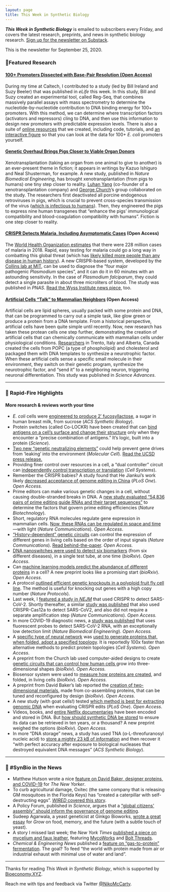 ```yaml
---
layout: page
title: This Week in Synthetic Biology
---
```


**_This Week in Synthetic Biology_** is emailed to subscribers every Friday, and covers the latest research, preprints, and news in synthetic biology research. [Sign up for the newsletter on Substack](https://synbio.substack.com/).

This is the newsletter for September 25, 2020.

### 🧬Featured Research

#### [100+ Promoters Dissected with Base-Pair Resolution (Open Access)](https://elifesciences.org/articles/55308)

During my time at Caltech, I contributed to a study (led by Bill Ireland and Suzy Beeler) that was published in *eLife* this week. In this study, Bill and Suzy created an experimental tool, called Reg-Seq, that combines massively parallel assays with mass spectrometry to determine the nucleotide-by-nucleotide contribution to DNA binding energy for 100+ promoters. With this method, we can determine where transcription factors (activators and repressors) cling to DNA, and then use this information to design new promoters with predictable expression levels. There is also a suite of [online resources](https://github.com/RPGroup-PBoC/RegSeq) that we created, including code, tutorials, and [an interactive figure](https://www.rpgroup.caltech.edu/RegSeq/interactive) so that you can look at the data for 100+ *E. coli* promoters yourself.

#### [Genetic Overhaul Brings Pigs Closer to Viable Organ Donors](https://www.nature.com/articles/s41551-020-00613-9)

Xenotransplantation (taking an organ from one animal to give to another) is an ever-present theme in fiction; it appears in writings by Kazuo Ishiguro and Neal Shusterman, for example. A new study, published in *Nature Biomedical Engineering*, has brought xenotransplantation (from pigs to humans) one tiny step closer to reality. [Luhan Yang](https://www.ted.com/speakers/luhan_yang) (co-founder of a xenotransplantation company) and [George Church](http://arep.med.harvard.edu/)’s group collaborated on the study. The researchers first deactivated all porcine endogenous retroviruses in pigs, which is crucial to prevent cross-species transmission of the virus ([which is infectious to humans](https://www.ncbi.nlm.nih.gov/pmc/articles/PMC4997577/#:~:text=preferred%20donor%20animals.-,PERVs%20are%20released%20from%20normal%20pig%20cells%20and%20are%20infectious,pose%20a%20risk%20for%20xenotransplantation.)). Then, they engineered the pigs to express nine human transgenes that “enhance the pigs’ immunological compatibility and blood-coagulation compatibility with humans”. Fiction is one step closer to reality.

#### [CRISPR Detects Malaria, Including Asymptomatic Cases](https://www.pnas.org/content/early/2020/09/15/2010196117) (Open Access)

The [World Health Organization estimates](https://www.who.int/news-room/fact-sheets/detail/malaria) that there were 228 million cases of malaria in 2018. Rapid, easy testing for malaria could go a long way in combatting this global threat (which has [likely killed more people than any disease in human history](https://www.nature.com/articles/news021001-6)). A new CRISPR-based system, developed by the [Collins lab at MIT](https://collinslab.mit.edu/), can be used to diagnose the “four major pathogenic *Plasmodium* species”, and it can do it in 60 minutes with an astounding sensitivity. In the case of *Plasmodium falciparum*, they could detect a single parasite in about three microliters of blood. The study was published in *PNAS*. [Read the Wyss Institute news piece](https://wyss.harvard.edu/news/crispr-based-malaria-testing-on-the-fly/), too.

#### [Artificial Cells “Talk” to Mammalian Neighbors](https://advances.sciencemag.org/content/6/38/eabb4920) (Open Access)

Artificial cells are lipid spheres, usually packed with some protein and DNA, that can be programmed to carry out a simple task, like glow green or produce a protein from a DNA template. From a historical perspective, artificial cells have been quite simple until recently. Now, new research has taken these protean cells one step further, demonstrating the creation of artificial cells that can chemically communicate with mammalian cells under physiological conditions. [Researchers](https://www.simonsfoundation.org/team/sheref-s-mansy/) in Trento, Italy and Alberta, Canada created the cells from POPC (a type of phospholipid) and cholesterol and packaged them with DNA templates to synthesize a neurotrophic factor. When these artificial cells sense a specific small molecule in their environment, they switch on their genetic program, synthesize the neurotrophic factor, and “send it” to a neighboring neuron, triggering neuronal differentiation. This study was published in *Science Advances*.

***

### 🧫 Rapid-Fire Highlights

#### More research & reviews worth your time

* *E. coli* cells were [engineered to produce 2′ fucosyllactose](https://pubs.acs.org/doi/10.1021/acssynbio.0c00304), a sugar in human breast milk, from sucrose (*ACS Synthetic Biology*).
* Protein switches (called Co-LOCKR) have been created that can [bind antigens on a cell’s surface and change their structure](https://science.sciencemag.org/content/369/6511/1637) only when they encounter a “precise combination of antigens.” It’s logic, built into a protein (*Science*).
* [Two new “genetic neutralizing elements”](https://www.sciencedirect.com/science/article/abs/pii/S1097276520306110) could help prevent gene drives from ‘leaking’ into the environment (*Molecular Cell*). [Read the UCSD press release.](https://ucsdnews.ucsd.edu/pressrelease/biologists-create-new-genetic-systems-to-neutralize-gene-drives)
* Providing finer control over resources in a cell, a “dual controller” circuit can [independently control transcription or translation](https://www.sciencedirect.com/science/article/abs/pii/S2405471220303252) (*Cell Systems*).
* Remember the CRISPR babies? A study found that He Jiankui’s work likely [decreased acceptance of genome editing in China](https://journals.plos.org/plosone/article?id=10.1371/journal.pone.0238128) (*PLoS One*). *Open Access.*
* Prime editors can make various genetic changes in a cell, without causing double-stranded breaks in DNA. A [new study evaluated “54,836 pairs of prime editing guide RNAs and their target sequences”](https://www.nature.com/articles/s41587-020-0677-y) to determine the factors that govern prime editing efficiencies (*Nature Biotechnology*).
* Short, regulatory RNA molecules regulate gene expression in mammalian cells. [Now, these RNAs can be regulated in space and time](https://www.nature.com/articles/s41467-020-18673-5)—with light (*Nature Communications*). *Open Access*.
* [“History-dependent” genetic circuits](https://www.nature.com/articles/s41467-020-18455-z) can control the expression of different genes in living cells based on the order of input signals (*Nature Communications*). [Read behind-the-paper](https://bioengineeringcommunity.nature.com/posts/rational-programming-of-history-dependent-logic-in-cellular-populations). *Open Access.*
* [DNA nanoswitches were used to detect six biomarkers](https://www.biorxiv.org/content/10.1101/2020.09.22.309104v1) (from six different diseases), in a single test tube, at one time (*bioRxiv*). *Open Access*.
* Can [machine learning models predict the abundance of different proteins](https://www.biorxiv.org/content/10.1101/2020.09.17.302182v1.abstract?%3Fcollection=) in a cell? A new preprint looks like a promising start (*bioRxiv*). *Open Access*.
* A protocol [outlined efficient genetic knockouts in a polyploid fruit fly cell line](https://www.nature.com/articles/s41596-020-0383-8). The method is useful for knocking out genes with a high copy number (*Nature Protocols*).
* Last week, I [featured a study in ](https://www.nejm.org/doi/full/10.1056/NEJMc2026172)[*NEJM*](https://www.nejm.org/doi/full/10.1056/NEJMc2026172) that used CRISPR to detect SARS-CoV-2. Shortly thereafter, a similar [study was published](https://www.nature.com/articles/s41467-020-18575-6) that also used CRISPR-Cas12a to detect SARS-CoV2, and also did not require a separate amplification step (*Nature Communications*). *Open Access.*
* In more COVID-19 diagnostic news, a [study was published](https://www.nature.com/articles/s41551-020-00617-5) that uses fluorescent probes to detect SARS-CoV-2 RNA, with an exceptionally low detection limit (*Nature Biomedical Engineering*). *Open Access.*
* A [specific type of neural network](https://arxiv.org/pdf/1812.08434.pdf#:~:text=Graph%20neural%20networks%20(GNNs)%20are,its%20neighborhood%20with%20arbitrary%20depth.) was [used to generate proteins that, when folded, adopt a specified topology](https://www.cell.com/cell-systems/fulltext/S2405-4712(20)30327-6). It is reportedly 100x faster than alternative methods to predict protein topologies (*Cell Systems*). *Open Access*.
* A preprint from the Church lab used computer-aided designs to create [genetic circuits that can control how human cells ](https://www.biorxiv.org/content/10.1101/807107v2.abstract?%3Fcollection=)grow into three-dimensional shapes (*bioRxiv*). *Open Access.*
* Biosensor system were used to [measure how proteins are created](https://www.biorxiv.org/content/10.1101/2020.09.18.303453v1.abstract?%3Fcollection=), and folded, in living cells (*bioRxiv*). *Open Access.*
* A preprint from David Baker’s lab reported the [creation of two-dimensional materials](https://www.biorxiv.org/content/10.1101/2020.09.19.304253v1), made from co-assembling proteins, that can be tuned and reconfigured by design (*bioRxiv*). *Open Access.*
* A new study (with goat cells!) tested [which method is best for extracting genomic DNA](https://journals.plos.org/plosone/article?id=10.1371/journal.pone.0239435) when evaluating CRISPR edits (*PLoS One*). *Open Access*.
* Videos, books, and [entire Netflix documentaries](https://www.youtube.com/watch?v=DMYgjOHgHxc) have been encoded and stored in DNA. But [how should synthetic DNA be stored](https://www.biorxiv.org/content/10.1101/2020.09.19.304014v1) to ensure its data can be retrieved in ten years, or a thousand? A new preprint weighed the options (*bioRxiv*). *Open Access.*
* In more “DNA storage” news, a study has used TNA (α-L-threofuranosyl nucleic acid) to [store a mighty 23 kB of information](https://pubs.acs.org/doi/10.1021/acssynbio.0c00361) and then recover it “with perfect accuracy after exposure to biological nucleases that destroyed equivalent DNA messages” (*ACS Synthetic Biology*).

***

### 📰 #SynBio in the News

* Matthew Hutson wrote a nice [feature on David Baker, designer proteins, and COVID-19](https://www.newyorker.com/tech/annals-of-technology/the-promise-of-designer-protein-in-the-fight-against-covid-19) for *The New Yorker*.
* To curb agricultural damage, Oxitec (the same company that is releasing GM mosquitoes in the Florida Keys) has “created a caterpillar with self-destructing eggs”. [*WIRED* ](https://www.wired.com/story/can-a-genetically-modified-bug-combat-a-global-farm-plague/)[covered this story](https://www.wired.com/story/can-a-genetically-modified-bug-combat-a-global-farm-plague/).
* A Policy Forum, published in *Science*, argues that a [“global citizens' assembly” should inform the governance of genome editing](https://science.sciencemag.org/content/369/6510/1435.summary).
* Sudeep Agarwala, a yeast geneticist at Ginkgo Bioworks, [wrote a great essay](https://www.growbyginkgo.com/2020/09/24/the-food-of-exiles/) for *Grow* on food, memory, and the future (with a subtle touch of yeast).
* A story I missed last week; the *New York Times* [published a piece on mycelium and faux leather](https://www.nytimes.com/2020/09/16/science/fungus-leather.html), featuring [MycoWorks](https://www.mycoworks.com/) and [Bolt Threads](https://boltthreads.com/).
* *Chemical & Engineering News* published a [feature on “gas-to-protein” fermentation](https://cen.acs.org/food/food-ingredients/start-ups-succeed-making-food/98/i36). The goal? To feed “the world with protein made from air or industrial exhaust with minimal use of water and land”.

***

Thanks for reading *This Week in Synthetic Biology*, which is supported by [Bioeconomy.XYZ](https://medium.com/bioeconomy-xyz).

Reach me with tips and feedback via Twitter [@NikoMcCarty](https://twitter.com/NikoMcCarty).